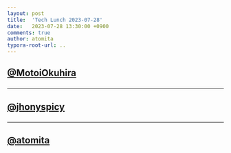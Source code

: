 ```yaml
---
layout: post
title:  'Tech Lunch 2023-07-28'
date:   2023-07-28 13:30:00 +0900
comments: true
author: atomita
typora-root-url: ..
---
```


## [@MotoiOkuhira](https://github.com/MotoiOkuhira)
### 



---

## [@jhonyspicy](https://github.com/jhonyspicy)
### 



---

## [@atomita](https://github.com/atomita)
### 

